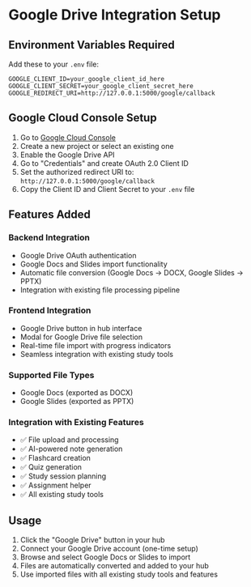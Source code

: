 # Google Drive Integration Setup

## Environment Variables Required

Add these to your `.env` file:

```
GOOGLE_CLIENT_ID=your_google_client_id_here
GOOGLE_CLIENT_SECRET=your_google_client_secret_here
GOOGLE_REDIRECT_URI=http://127.0.0.1:5000/google/callback
```

## Google Cloud Console Setup

1. Go to [Google Cloud Console](https://console.cloud.google.com/)
2. Create a new project or select an existing one
3. Enable the Google Drive API
4. Go to "Credentials" and create OAuth 2.0 Client ID
5. Set the authorized redirect URI to: `http://127.0.0.1:5000/google/callback`
6. Copy the Client ID and Client Secret to your `.env` file

## Features Added

### Backend Integration
- Google Drive OAuth authentication
- Google Docs and Slides import functionality
- Automatic file conversion (Google Docs → DOCX, Google Slides → PPTX)
- Integration with existing file processing pipeline

### Frontend Integration
- Google Drive button in hub interface
- Modal for Google Drive file selection
- Real-time file import with progress indicators
- Seamless integration with existing study tools

### Supported File Types
- Google Docs (exported as DOCX)
- Google Slides (exported as PPTX)

### Integration with Existing Features
- ✅ File upload and processing
- ✅ AI-powered note generation
- ✅ Flashcard creation
- ✅ Quiz generation
- ✅ Study session planning
- ✅ Assignment helper
- ✅ All existing study tools

## Usage

1. Click the "Google Drive" button in your hub
2. Connect your Google Drive account (one-time setup)
3. Browse and select Google Docs or Slides to import
4. Files are automatically converted and added to your hub
5. Use imported files with all existing study tools and features
